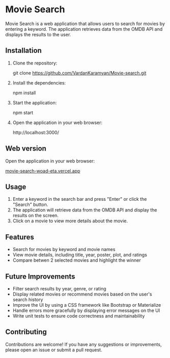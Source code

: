 # Movie Search

Movie Search is a web application that allows users to search for movies by entering a keyword. The application retrieves data from the OMDB API and displays the results to the user.

## Installation

1. Clone the repository:

   git clone https://github.com/VardanKaramyan/Movie-search.git

2. Install the dependencies:

   npm install

3. Start the application:

   npm start

4. Open the application in your web browser:

   http://localhost:3000/

## Web version
Open the application in your web browser:

[movie-search-woad-eta.vercel.app](url)

## Usage

1. Enter a keyword in the search bar and press "Enter" or click the "Search" button.
2. The application will retrieve data from the OMDB API and display the results on the screen.
3. Click on a movie to view more details about the movie.

## Features

- Search for movies by keyword and movie names
- View movie details, including title, year, poster, plot, and ratings
- Compare betwen 2 selected movies and highlight the winner

## Future Improvements

- Filter search results by year, genre, or rating
- Display related movies or recommend movies based on the user's search history
- Improve the UI by using a CSS framework like Bootstrap or Materialize
- Handle errors more gracefully by displaying error messages on the UI
- Write unit tests to ensure code correctness and maintainability

## Contributing

Contributions are welcome! If you have any suggestions or improvements, please open an issue or submit a pull request.

